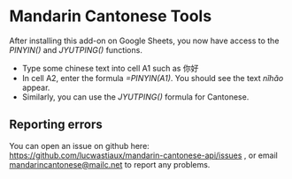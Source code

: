 Mandarin Cantonese Tools
========================

After installing this add-on on Google Sheets, you now have access to the *PINYIN()* and *JYUTPING()* functions.
- Type some chinese text into cell A1 such as 你好
- In cell A2, enter the formula *=PINYIN(A1)*. You should see the text *nǐhǎo* appear.
- Similarly, you can use the *JYUTPING()* formula for Cantonese.

Reporting errors
----------------
You can open an issue on github here: https://github.com/lucwastiaux/mandarin-cantonese-api/issues , or email mandarincantonese@mailc.net to report any problems.

